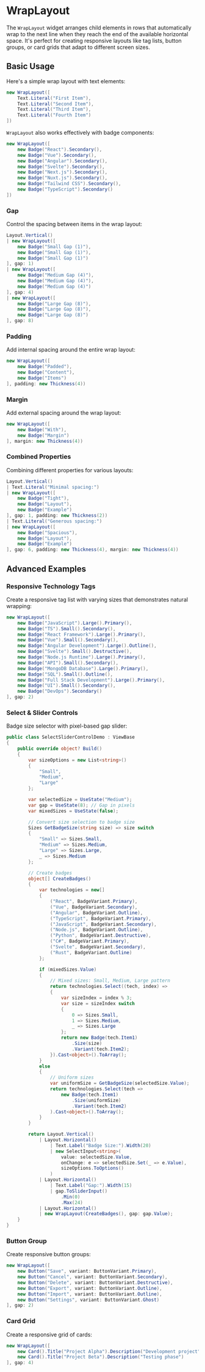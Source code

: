 # WrapLayout

<Ingress Text="Create flexible, responsive layouts that automatically wrap content to new lines when horizontal space runs out, perfect for tags, buttons, and card grids." />

The `WrapLayout` widget arranges child elements in rows that automatically wrap to the next line when they reach the end of the available horizontal space. It's perfect for creating responsive layouts like tag lists, button groups, or card grids that adapt to different screen sizes.

## Basic Usage

Here's a simple wrap layout with text elements:

```csharp demo-tabs ivy-bg
new WrapLayout([
    Text.Literal("First Item"),
    Text.Literal("Second Item"), 
    Text.Literal("Third Item"),
    Text.Literal("Fourth Item")
])
```

`WrapLayout` also works effectively with badge components:

```csharp demo-tabs ivy-bg
new WrapLayout([
    new Badge("React").Secondary(),
    new Badge("Vue").Secondary(),
    new Badge("Angular").Secondary(),
    new Badge("Svelte").Secondary(),
    new Badge("Next.js").Secondary(),
    new Badge("Nuxt.js").Secondary(),
    new Badge("Tailwind CSS").Secondary(),
    new Badge("TypeScript").Secondary()
])
```

### Gap

Control the spacing between items in the wrap layout:

```csharp demo-tabs ivy-bg
Layout.Vertical()
| new WrapLayout([
    new Badge("Small Gap (1)"),
    new Badge("Small Gap (1)"),
    new Badge("Small Gap (1)")
], gap: 1)
| new WrapLayout([
    new Badge("Medium Gap (4)"),
    new Badge("Medium Gap (4)"), 
    new Badge("Medium Gap (4)")
], gap: 4)
| new WrapLayout([
    new Badge("Large Gap (8)"),
    new Badge("Large Gap (8)"),
    new Badge("Large Gap (8)")
], gap: 8)
```

### Padding

Add internal spacing around the entire wrap layout:

```csharp demo-tabs ivy-bg
new WrapLayout([
    new Badge("Padded"),
    new Badge("Content"),
    new Badge("Items")
], padding: new Thickness(4))
```

### Margin

Add external spacing around the wrap layout:

```csharp demo-tabs ivy-bg
new WrapLayout([
    new Badge("With"),
    new Badge("Margin")
], margin: new Thickness(4))
```

### Combined Properties

Combining different properties for various layouts:

```csharp demo-tabs ivy-bg
Layout.Vertical()
| Text.Literal("Minimal spacing:")
| new WrapLayout([
    new Badge("Tight"),
    new Badge("Layout"),
    new Badge("Example")
], gap: 1, padding: new Thickness(2))
| Text.Literal("Generous spacing:")
| new WrapLayout([
    new Badge("Spacious"),
    new Badge("Layout"), 
    new Badge("Example")
], gap: 6, padding: new Thickness(4), margin: new Thickness(4))
```

<WidgetDocs Type="Ivy.WrapLayout" SourceUrl="https://github.com/Ivy-Interactive/Ivy-Framework/blob/main/Ivy/Widgets/Layouts/WrapLayout.cs"/>

## Advanced Examples

### Responsive Technology Tags

Create a responsive tag list with varying sizes that demonstrates natural wrapping:

```csharp demo-tabs ivy-bg
new WrapLayout([
    new Badge("JavaScript").Large().Primary(),
    new Badge("TS").Small().Secondary(),
    new Badge("React Framework").Large().Primary(),
    new Badge("Vue").Small().Secondary(),
    new Badge("Angular Development").Large().Outline(),
    new Badge("Svelte").Small().Destructive(),
    new Badge("Node.js Runtime").Large().Primary(),
    new Badge("API").Small().Secondary(),
    new Badge("MongoDB Database").Large().Primary(),
    new Badge("SQL").Small().Outline(),
    new Badge("Full Stack Development").Large().Primary(),
    new Badge("UI").Small().Secondary(),
    new Badge("DevOps").Secondary()
], gap: 2)
```

### Select & Slider Controls

Badge size selector with pixel-based gap slider:

```csharp demo-tabs
public class SelectSliderControlDemo : ViewBase
{
    public override object? Build()
    {
        var sizeOptions = new List<string>()
        {
            "Small",
            "Medium", 
            "Large"
        };

        var selectedSize = UseState("Medium");
        var gap = UseState(8); // Gap in pixels
        var mixedSizes = UseState(false);

        // Convert size selection to badge size
        Sizes GetBadgeSize(string size) => size switch
        {
            "Small" => Sizes.Small,
            "Medium" => Sizes.Medium,
            "Large" => Sizes.Large,
            _ => Sizes.Medium
        };

        // Create badges
        object[] CreateBadges()
        {
            var technologies = new[] 
            { 
                ("React", BadgeVariant.Primary),
                ("Vue", BadgeVariant.Secondary),
                ("Angular", BadgeVariant.Outline),
                ("TypeScript", BadgeVariant.Primary),
                ("JavaScript", BadgeVariant.Secondary),
                ("Node.js", BadgeVariant.Outline),
                ("Python", BadgeVariant.Destructive),
                ("C#", BadgeVariant.Primary),
                ("Svelte", BadgeVariant.Secondary),
                ("Rust", BadgeVariant.Outline)
            };

            if (mixedSizes.Value)
            {
                // Mixed sizes: Small, Medium, Large pattern
                return technologies.Select((tech, index) =>
                {
                    var sizeIndex = index % 3;
                    var size = sizeIndex switch
                    {
                        0 => Sizes.Small,
                        1 => Sizes.Medium,
                        _ => Sizes.Large
                    };
                    return new Badge(tech.Item1)
                        .Size(size)
                        .Variant(tech.Item2);
                }).Cast<object>().ToArray();
            }
            else
            {
                // Uniform sizes
                var uniformSize = GetBadgeSize(selectedSize.Value);
                return technologies.Select(tech => 
                    new Badge(tech.Item1)
                        .Size(uniformSize)
                        .Variant(tech.Item2)
                ).Cast<object>().ToArray();
            }
        }

        return Layout.Vertical()
            | Layout.Horizontal()
                | Text.Label("Badge Size:").Width(20)
                | new SelectInput<string>(
                    value: selectedSize.Value,
                    onChange: e => selectedSize.Set(_ => e.Value),
                    sizeOptions.ToOptions()
                )
            | Layout.Horizontal()
                | Text.Label("Gap:").Width(15)
                | gap.ToSliderInput()
                    .Min(0)
                    .Max(24)
            | Layout.Horizontal()
            | new WrapLayout(CreateBadges(), gap: gap.Value);
    }
}
```

### Button Group

Create responsive button groups:

```csharp demo-tabs ivy-bg
new WrapLayout([
    new Button("Save", variant: ButtonVariant.Primary),
    new Button("Cancel", variant: ButtonVariant.Secondary),
    new Button("Delete", variant: ButtonVariant.Destructive),
    new Button("Export", variant: ButtonVariant.Outline),
    new Button("Import", variant: ButtonVariant.Outline),
    new Button("Settings", variant: ButtonVariant.Ghost)
], gap: 2)
```

### Card Grid

Create a responsive grid of cards:

```csharp demo-tabs ivy-bg
new WrapLayout([
    new Card().Title("Project Alpha").Description("Development project"),
    new Card().Title("Project Beta").Description("Testing phase")
], gap: 4)
```
